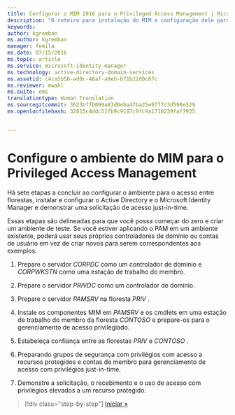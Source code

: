 ```yaml
---
title: Configurar o MIM 2016 para o Privileged Access Management | Microsoft Docs
description: "O roteiro para instalação do MIM e configuração dele para o Privileged Access Management."
keywords: 
author: kgremban
ms.author: kgremban
manager: femila
ms.date: 07/15/2016
ms.topic: article
ms.service: microsoft-identity-manager
ms.technology: active-directory-domain-services
ms.assetid: c4ca5b58-ad0c-48af-a9eb-b71b22d0c67c
ms.reviewer: mwahl
ms.suite: ems
translationtype: Human Translation
ms.sourcegitcommit: 3623bffb099a83d0eba47ba25e9777c3d590e529
ms.openlocfilehash: 32815c4ddc51fb9c9187c9fc9a1710239faf7935


---
```


# <a name="configure-the-mim-environment-for-privileged-access-management"></a>Configure o ambiente do MIM para o Privileged Access Management
Há sete etapas a concluir ao configurar o ambiente para o acesso entre florestas, instalar e configurar o Active Directory e o Microsoft Identity Manager e demonstrar uma solicitação de acesso just-in-time.

Essas etapas são delineadas para que você possa começar do zero e criar um ambiente de teste. Se você estiver aplicando o PAM em um ambiente existente, poderá usar seus próprios controladores de domínio ou contas de usuário em vez de criar novos para serem correspondentes aos exemplos.

1.  Prepare o servidor *CORPDC* como um controlador de domínio e *CORPWKSTN* como uma estação de trabalho do membro.

2.  Prepare o servidor *PRIVDC* como um controlador de domínio.

3.  Prepare o servidor *PAMSRV* na floresta *PRIV* .

4.  Instale os componentes MIM em *PAMSRV* e os cmdlets em uma estação de trabalho do membro da floresta *CONTOSO* e prepare-os para o gerenciamento de acesso privilegiado.

5.  Estabeleça confiança entre as florestas *PRIV* e *CONTOSO* .

6.  Preparando grupos de segurança com privilégios com acesso a recursos protegidos e contas de membro para gerenciamento de acesso com privilégios just-in-time.

7.  Demonstre a solicitação, o recebimento e o uso de acesso com privilégios elevados a um recurso protegido.

>[!div class="step-by-step"]
[Iniciar »](step-1-prepare-corp-domain.md)



<!--HONumber=Jan17_HO4-->


